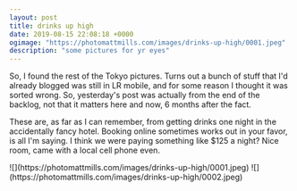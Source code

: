 ```yaml
---
layout: post
title: drinks up high
date: 2019-08-15 22:08:18 +0000
ogimage: "https://photomattmills.com/images/drinks-up-high/0001.jpeg"
description: "some pictures for yr eyes"
---
```


So, I found the rest of the Tokyo pictures. Turns out a bunch of stuff that I'd already blogged was still in LR mobile, and for some reason I thought it was sorted wrong. So, yesterday's post was actually from the end of the backlog, not that it matters here and now, 6 months after the fact.

These are, as far as I can remember, from getting drinks one night in the accidentally fancy hotel. Booking online sometimes works out in your favor, is all I'm saying. I think we were paying something like $125 a night? Nice room, came with a local cell phone even.  

<span style="display:block;" class="center">
  ![](https://photomattmills.com/images/drinks-up-high/0001.jpeg)
<span class="caption"></span>
![](https://photomattmills.com/images/drinks-up-high/0002.jpeg)
<span class="caption"></span>
</span>
